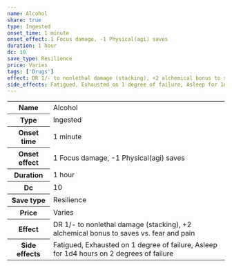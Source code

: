 ```yaml
---
name: Alcohol
share: true
type: Ingested
onset_time: 1 minute
onset_effect: 1 Focus damage, -1 Physical(agi) saves
duration: 1 hour
dc: 10
save_type: Resilience
price: Varies
tags: ['Drugs']
effect: DR 1/- to nonlethal damage (stacking), +2 alchemical bonus to saves vs. fear and pain
side_effects: Fatigued, Exhausted on 1 degree of failure, Asleep for 1d4 hours on 2 degrees of failure
---
```

<p><span style="overflow-x: auto;"><table><tbody><tr><th>Name</th><td>Alcohol</td></tr><tr><th>Type</th><td>Ingested</td></tr><tr><th>Onset time</th><td>1 minute</td></tr><tr><th>Onset effect</th><td>1 Focus damage, -1 Physical(agi) saves</td></tr><tr><th>Duration</th><td>1 hour</td></tr><tr><th>Dc</th><td>10</td></tr><tr><th>Save type</th><td>Resilience</td></tr><tr><th>Price</th><td>Varies</td></tr><tr><th>Effect</th><td>DR 1/- to nonlethal damage (stacking), +2 alchemical bonus to saves vs. fear and pain</td></tr><tr><th>Side effects</th><td>Fatigued, Exhausted on 1 degree of failure, Asleep for 1d4 hours on 2 degrees of failure</td></tr></tbody></table></span></p>